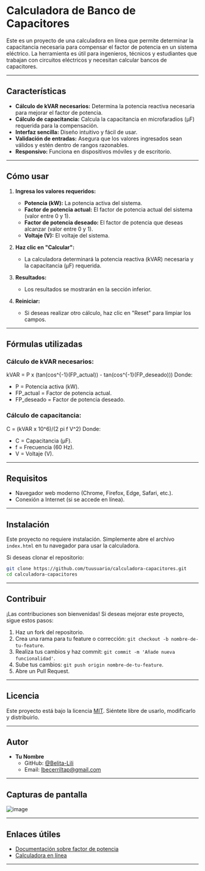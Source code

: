 # Calculadora de Banco de Capacitores

Este es un proyecto de una calculadora en línea que permite determinar la capacitancia necesaria para compensar el factor de potencia en un sistema eléctrico. La herramienta es útil para ingenieros, técnicos y estudiantes que trabajan con circuitos eléctricos y necesitan calcular bancos de capacitores.

---

## Características

- **Cálculo de kVAR necesarios:** Determina la potencia reactiva necesaria para mejorar el factor de potencia.
- **Cálculo de capacitancia:** Calcula la capacitancia en microfaradios (µF) requerida para la compensación.
- **Interfaz sencilla:** Diseño intuitivo y fácil de usar.
- **Validación de entradas:** Asegura que los valores ingresados sean válidos y estén dentro de rangos razonables.
- **Responsivo:** Funciona en dispositivos móviles y de escritorio.

---

## Cómo usar

1. **Ingresa los valores requeridos:**
   - **Potencia (kW):** La potencia activa del sistema.
   - **Factor de potencia actual:** El factor de potencia actual del sistema (valor entre 0 y 1).
   - **Factor de potencia deseado:** El factor de potencia que deseas alcanzar (valor entre 0 y 1).
   - **Voltaje (V):** El voltaje del sistema.

2. **Haz clic en "Calcular":**
   - La calculadora determinará la potencia reactiva (kVAR) necesaria y la capacitancia (µF) requerida.

3. **Resultados:**
   - Los resultados se mostrarán en la sección inferior.

4. **Reiniciar:**
   - Si deseas realizar otro cálculo, haz clic en "Reset" para limpiar los campos.

---

## Fórmulas utilizadas

### Cálculo de kVAR necesarios:
kVAR = P x (tan(cos^{-1}(FP_actual)) - tan(cos^{-1}(FP_deseado)))
Donde:
- P  = Potencia activa (kW).
- FP_actual = Factor de potencia actual.
- FP_deseado = Factor de potencia deseado.

### Cálculo de capacitancia:
C = (kVAR x 10^6)/(2 pi f V^2)
Donde:
- C = Capacitancia (µF).
- f = Frecuencia (60 Hz).
- V = Voltaje (V).

---

## Requisitos

- Navegador web moderno (Chrome, Firefox, Edge, Safari, etc.).
- Conexión a Internet (si se accede en línea).

---

## Instalación

Este proyecto no requiere instalación. Simplemente abre el archivo `index.html` en tu navegador para usar la calculadora.

Si deseas clonar el repositorio:

```bash
git clone https://github.com/tuusuario/calculadora-capacitores.git
cd calculadora-capacitores
```

---

## Contribuir

¡Las contribuciones son bienvenidas! Si deseas mejorar este proyecto, sigue estos pasos:

1. Haz un fork del repositorio.
2. Crea una rama para tu feature o corrección: `git checkout -b nombre-de-tu-feature`.
3. Realiza tus cambios y haz commit: `git commit -m 'Añade nueva funcionalidad'`.
4. Sube tus cambios: `git push origin nombre-de-tu-feature`.
5. Abre un Pull Request.

---

## Licencia

Este proyecto está bajo la licencia [MIT](LICENSE). Siéntete libre de usarlo, modificarlo y distribuirlo.

---

## Autor

- **Tu Nombre**  
  - GitHub: [@Belita-Lili](https://github.com/Belita-Lili)  
  - Email: lbecerriltap@gmail.com  

---

## Capturas de pantalla

![image](https://github.com/user-attachments/assets/1de743e7-7994-42a2-aab0-575ca2cfe64c)


---

## Enlaces útiles

- [Documentación sobre factor de potencia](https://es.wikipedia.org/wiki/Factor_de_potencia)
- [Calculadora en línea](https://tusitio.com) <!-- Si tienes un sitio web, inclúyelo aquí -->

---
